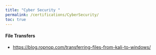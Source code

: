 ```yaml
---
title: "Cyber Security "
permalink: /certifications/CyberSecurity/
toc: true
---
```





#### File Transfers
- https://blog.ropnop.com/transferring-files-from-kali-to-windows/

